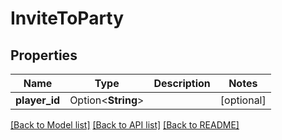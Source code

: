 # InviteToParty

## Properties

Name | Type | Description | Notes
------------ | ------------- | ------------- | -------------
**player_id** | Option<**String**> |  | [optional]

[[Back to Model list]](../README.md#documentation-for-models) [[Back to API list]](../README.md#documentation-for-api-endpoints) [[Back to README]](../README.md)


